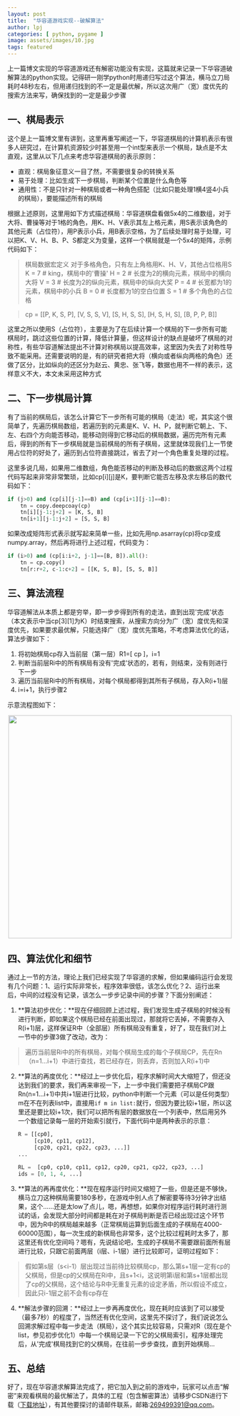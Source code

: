 ```yaml
---
layout: post
title:  "华容道游戏实现--破解算法"
author: lpj
categories: [ python, pygame ]
image: assets/images/10.jpg
tags: featured
---
```


上一篇博文实现的华容道游戏还有解密功能没有实现，这篇就来记录一下华容道破解算法的python实现。记得研一刚学python时用递归写过这个算法，横马立刀局耗时48秒左右，但用递归找到的不一定是最优解，所以这次用广（宽）度优先的搜索方法来写，确保找到的一定是最少步骤

## 一、棋局表示

这个是上一篇博文里有讲到，这里再重写阐述一下，华容道棋局的计算机表示有很多人研究过，在计算机资源较少时甚至用一个int型来表示一个棋局，缺点是不太直观，这里从以下几点来考虑华容道棋局的表示原则：
* 直观：棋局象征意义一目了然，不需要很复杂的转换关系
* 易于处理：比如生成下一步棋局，判断某个位置是什么角色等
* 通用性：不是只针对一种棋局或者一种角色搭配（比如只能处理1横4竖4小兵的棋局），要能描述所有的棋局

根据上述原则，这里用如下方式描述棋局：华容道棋盘看做5x4的二维数组，对于大将、曹操等对于1格的角色，用K、H、V表示其左上格元素，用S表示该角色的其他元素（占位符），用P表示小兵，用B表示空格，为了后续处理时易于处理，可以把K、V、H、B、P、S都定义为变量，这样一个棋局就是一个5x4的矩阵，示例代码如下：


> 棋局数据宏定义
> 对于多格角色，只有左上角格用K、H、V，其他占位格用S
> K = 7       # king，棋局中的'曹操'
> H = 2       # 长度为2的横向元素，棋局中的横向大将
> V = 3       # 长度为2的纵向元素，棋局中的纵向大奖
> P = 4       # 长宽都为1的元素，棋局中的小兵
> B = 0       # 长度都为1的空白位置
> S = 1       # 多个角色的占位格

> cp = [[P, K, S, P],
>      [V, S, S, V],
>      [S, H, S, S],
>      [H, S, H, S],
>      [B, P, P, B]]

这里之所以使用S（占位符），主要是为了在后续计算一个棋局的下一步所有可能棋局时，跳过这些位置的计算，降低计算量，但这样设计的缺点是破坏了棋局的对称性，有些华容道解法提出不计算对称棋局以提高效率，这里因为失去了对称性导致不能采用。还需要说明的是，有的研究者把大将（横向或者纵向两格的角色）还做了区分，比如纵向的还区分为赵云、黄忠、张飞等，数据也用不一样的表示，这样意义不大，本文未采用这种方式

## 二、下一步棋局计算

有了当前的棋局后，该怎么计算它下一步所有可能的棋局（走法）呢，其实这个很简单了，先遍历棋局数组，若遍历到的元素是K、V、H、P，就判断它朝上、下、左、右四个方向能否移动，能移动则得到它移动后的棋局数据，遍历完所有元素后，得到的所有下一步棋局就是当前棋局的所有子棋局，这里就体现我们上一节使用占位符的好处了，遍历到占位符直接跳过，省去了对一个角色重复处理的过程。

这里多说几局，如果用二维数组，角色能否移动的判断及移动后的数据这两个过程代码写起来非常非常繁琐，比如cp[i][j]是K，要判断它能否左移及求左移后的数代码如下：
```python
if (j>0) and (cp[i][j-1]==B) and (cp[i+1][j-1]==B):
    tn = copy.deepcoay(cp)
    tn[i][j-1:j+2] = [K, S, B]
    tn[i+1][j-1:j+2] = [S, S, B]
```

如果改成矩阵形式表示就写起来简单一些，比如先用np.asarray(cp)将cp变成numpy.array，然后再将进行上述过程，代码变为：
```python
if (i>0) and (cp[i:i+2, j-1]==[B, B]).all():
    tn = cp.copy()
    tn[r:r+2, c-1:c+2] = [[K, S, B], [S, S, B]]
```


## 三、算法流程

华容道解法从本质上都是穷举，即一步步得到所有的走法，直到出现'完成'状态（本文表示中当cp[3][1]为K）时结束搜索，从搜索方向分为广（宽）度优先和深度优先，如果要求最优解，只能选择广（宽）度优先策略，不考虑算法优化的话，算法步骤如下：

1. 将初始棋局cp存入当前层（第一层）R1=[ cp ]，i=1
2. 判断当前层Ri中的所有棋局有没有'完成'状态的，若有，则结束，没有则进行下一步
3. 遍历当前层Ri中的所有棋局，对每个棋局都得到其所有子棋局，存入R(i+1)层
4. i=i+1，执行步骤2

示意流程图如下：

 <div align=center><img src="/blogs/assets/images/klotski_basic_flow.png" height="500"></div>


## 四、算法优化和细节

通过上一节的方法，理论上我们已经实现了华容道的求解，但如果编码运行会发现有几个问题：1、运行实际非常长，程序效率很低，该怎么优化？2、运行出来后，中间的过程没有记录，该怎么一步步记录中间的步骤？下面分别阐述：

1. **算法初步优化：**现在仔细回顾上述过程，我们发现生成子棋局的时候没有进行判断，即如果这个棋局已经在前面出现过，那就将它丢掉，不需要存入R(i+1)层，这样保证R中（全部层）所有棋局没有重复，好了，现在我们对上一节中的步骤3做了改动，改为：
> 遍历当前层Ri中的所有棋局，对每个棋局生成的每个子棋局CP，先在Rn（n=1...i+1）中进行查找，若已经存在，则丢弃，否则加入R(i+1)中

2. **算法的再度优化：**经过上一步优化后，程序求解时间大大缩短了，但还没达到我们的要求，我们再来审视一下，上一步中我们需要把子棋局CP跟Rn(n=1...i+1)中共i+1层进行比较，python中判断一个元素（可以是任何类型）m在不在列表list中，直接用`if m in list:`就行，但因为要比较i+1层，所以这里还是要比较i+1次，我们可以把所有层的数据放在一个列表中，然后用另外一个数组记录每一层的开始索引就行，下面代码中是两种表示的示意：

    ```python
    R = [[cp0],
         [cp10, cp11, cp12],
         [cp20, cp21, cp22, cp23, ...]]
    ...

    RL =  [cp0, cp10, cp11, cp12, cp20, cp21, cp22, cp23, ...]
    ids = [0, 1, 4, ...]
    ```

3. **算法的再再度优化：**现在程序运行时间又缩短了一些，但是还是不够快，横马立刀这种棋局需要180多秒，在游戏中别人点了解密要等待3分钟才出结果，这个……还是太low了点儿，嗯，再想想，如果你对程序运行耗时进行测试的话，会发现大部分时间都是耗在对子棋局判断是否已经出现过这个环节中，因为R中的棋局越来越多（正常棋局运算到后面生成的子棋局在4000-60000范围），每一次生成的新棋局也非常多，这个比较过程耗时太多了，那这里还有优化空间吗？嗯有，先说结论吧，生成的子棋局不需要跟前面所有层进行比较，只跟它前面两层（i层、i-1层）进行比较即可，证明过程如下：

> 假如第s层（s<i-1）层出现过当前待比较棋局cp，那么第s+1层一定有cp的父棋局，但是cp的父棋局在Ri中，且s+1<i，这说明第i层和第s+1层都出现了cp的父棋局，这个结论与R中无重复元素的设定矛盾，所以假设不成立，因此只i-1层之前不会有cp存在

4. **解法步骤的回溯：**经过上一步再再度优化，现在耗时应该到了可以接受（最多7秒）的程度了，当然还有优化空间，这里先不探讨了，我们说说怎么回溯求解过程中每一步走法（棋局），这个其实比较容易，只需对R（现在是个list，参见初步优化1）中每一个棋局记录一下它的父棋局索引，程序处理完后，从'完成'棋局找到它的父棋局，在往前一步步查找，直到开始棋局...

## 五、总结

好了，现在华容道求解算法完成了，把它加入到之前的游戏中，玩家可以点击“解密”来观看棋局的最优解法了，具体的工程（包含解密算法）请移步CSDN进行下载（[下载地址](https://download.csdn.net/download/xiaomiaolpj/12169543)），有其他要探讨的请邮件联系，邮箱:269499391@qq.com。
